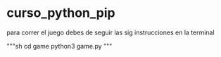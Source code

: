 # curso_python_pip

para correr el juego debes de seguir las sig instrucciones en la terminal

"""sh
cd game
python3 game.py
"""